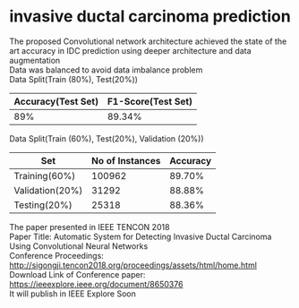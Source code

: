# invasive ductal carcinoma prediction
The proposed Convolutional network architecture achieved the state of the art accuracy in IDC prediction using deeper architecture and data augmentation<br>
Data was balanced to avoid data imbalance problem<br>
Data Split(Train (80%), Test(20%))



| Accuracy(Test Set)  | F1-Score(Test Set) |
| ------------- | ------------- |
| 89%  | 89.34%  |


Data Split(Train (60%), Test(20%), Validation (20%))

| Set | No of Instances | Accuracy |
| ------------- | ------------- | ------------- |
|Training(60%)|100962|89.70%|
|Validation(20%)|31292|88.88%|
|Testing(20%)|25318|88.36%|

The paper presented in IEEE TENCON 2018 <br>
Paper Title: Automatic System for Detecting Invasive Ductal Carcinoma Using Convolutional Neural Networks<br>
Conference Proceedings: http://sigongji.tencon2018.org/proceedings/assets/html/home.html <br>
Download Link of Conference paper: https://ieeexplore.ieee.org/document/8650376 <br>
It will publish in IEEE Explore Soon
